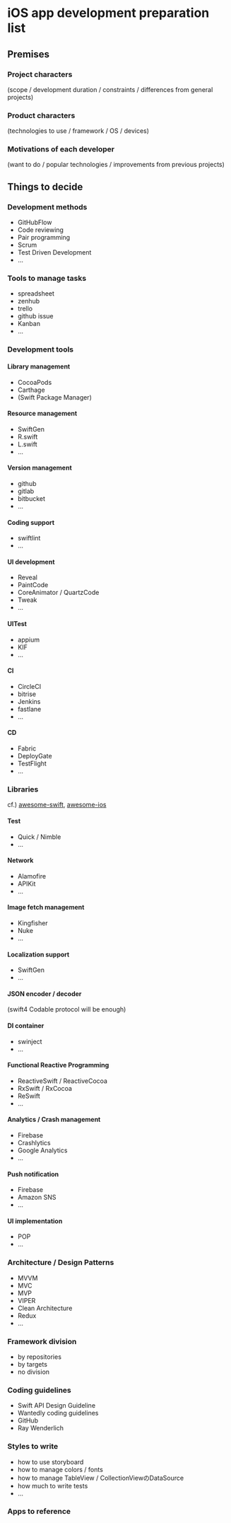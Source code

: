 # iOS app development preparation list

## Premises

### Project characters
(scope / development duration / constraints / differences from general projects)

### Product characters
(technologies to use / framework / OS / devices)

### Motivations of each developer
(want to do / popular technologies / improvements from previous projects)


## Things to decide

### Development methods

- GitHubFlow
- Code reviewing
- Pair programming
- Scrum
- Test Driven Development
- ...

### Tools to manage tasks

- spreadsheet
- zenhub
- trello
- github issue
- Kanban
- ...

### Development tools

#### Library management

- CocoaPods
- Carthage
- (Swift Package Manager)

#### Resource management

- SwiftGen
- R.swift
- L.swift
- ...

#### Version management

- github
- gitlab
- bitbucket
- ...

#### Coding support

- swiftlint
- ...

#### UI development

- Reveal
- PaintCode
- CoreAnimator / QuartzCode
- Tweak
- ...

#### UITest

- appium
- KIF
- ...

#### CI

- CircleCI
- bitrise
- Jenkins
- fastlane
- ...

#### CD

- Fabric
- DeployGate
- TestFlight
- ...


### Libraries

cf.) [awesome-swift](https://github.com/matteocrippa/awesome-swift),  [awesome-ios](https://github.com/vsouza/awesome-ios)

#### Test

- Quick / Nimble
- ...

#### Network

- Alamofire
- APIKit
- ...

#### Image fetch management

- Kingfisher
- Nuke
- ...

#### Localization support

- SwiftGen
- ...

#### JSON encoder / decoder

(swift4 Codable protocol will be enough)

#### DI container

- swinject
- ...

#### Functional Reactive Programming

- ReactiveSwift / ReactiveCocoa
- RxSwift / RxCocoa
- ReSwift
- ...

#### Analytics / Crash management

- Firebase
- Crashlytics
- Google Analytics
- ...

#### Push notification

- Firebase
- Amazon SNS
- ...

#### UI implementation

- POP
- ...


### Architecture / Design Patterns

- MVVM
- MVC
- MVP
- VIPER
- Clean Architecture
- Redux
- ...

### Framework division

- by repositories
- by targets
- no division

### Coding guidelines

- Swift API Design Guideline
- Wantedly coding guidelines
- GitHub
- Ray Wenderlich

### Styles to write

- how to use storyboard
- how to manage colors / fonts
- how to manage TableView / CollectionViewのDataSource
- how much to write tests
- ...

### Apps to reference
